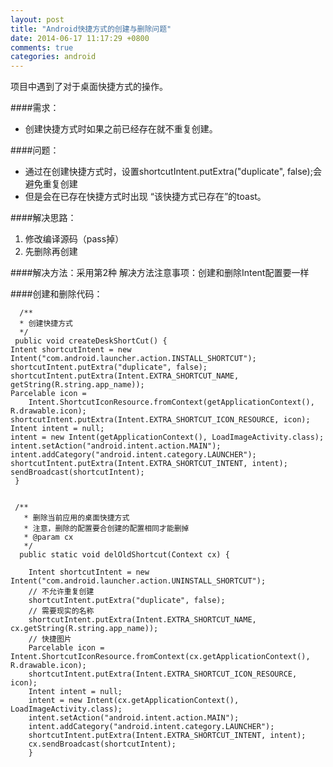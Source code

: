 ```yaml
---
layout: post
title: "Android快捷方式的创建与删除问题"
date: 2014-06-17 11:17:29 +0800
comments: true
categories: android
---
```


项目中遇到了对于桌面快捷方式的操作。

####需求：

   * 创建快捷方式时如果之前已经存在就不重复创建。

####问题：

   * 通过在创建快捷方式时，设置shortcutIntent.putExtra("duplicate", false);会避免重复创建
   * 但是会在已存在快捷方式时出现 “该快捷方式已存在”的toast。

<!--more-->
####解决思路：

  1. 修改编译源码（pass掉）
  2. 先删除再创建

####解决方法：采用第2种
	解决方法注意事项：创建和删除Intent配置要一样
 
####创建和删除代码：
	
	  /**
	  * 创建快捷方式
	  */
	 public void createDeskShortCut() { 
	Intent shortcutIntent = new Intent("com.android.launcher.action.INSTALL_SHORTCUT");
	shortcutIntent.putExtra("duplicate", false);
	shortcutIntent.putExtra(Intent.EXTRA_SHORTCUT_NAME, getString(R.string.app_name));
	Parcelable icon =
		Intent.ShortcutIconResource.fromContext(getApplicationContext(), R.drawable.icon);
	shortcutIntent.putExtra(Intent.EXTRA_SHORTCUT_ICON_RESOURCE, icon);
	Intent intent = null;
	intent = new Intent(getApplicationContext(), LoadImageActivity.class);
	intent.setAction("android.intent.action.MAIN");
	intent.addCategory("android.intent.category.LAUNCHER");
	shortcutIntent.putExtra(Intent.EXTRA_SHORTCUT_INTENT, intent);
	sendBroadcast(shortcutIntent);
	 }

  
	 /**
	   * 删除当前应用的桌面快捷方式
	   * 注意，删除的配置要合创建的配置相同才能删掉
	   * @param cx
	   */
	  public static void delOldShortcut(Context cx) {
	 
		Intent shortcutIntent = new Intent("com.android.launcher.action.UNINSTALL_SHORTCUT");
		// 不允许重复创建
		shortcutIntent.putExtra("duplicate", false);
		// 需要现实的名称
		shortcutIntent.putExtra(Intent.EXTRA_SHORTCUT_NAME, cx.getString(R.string.app_name));
		// 快捷图片
		Parcelable icon = Intent.ShortcutIconResource.fromContext(cx.getApplicationContext(), R.drawable.icon);
		shortcutIntent.putExtra(Intent.EXTRA_SHORTCUT_ICON_RESOURCE, icon);
		Intent intent = null;
		intent = new Intent(cx.getApplicationContext(), LoadImageActivity.class);
		intent.setAction("android.intent.action.MAIN");
		intent.addCategory("android.intent.category.LAUNCHER");
		shortcutIntent.putExtra(Intent.EXTRA_SHORTCUT_INTENT, intent);
		cx.sendBroadcast(shortcutIntent);
		}